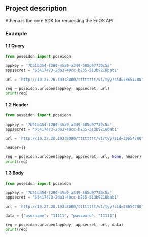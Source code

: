 ## Project description
Athena is the core SDK for requesting the EnOS API

### Example

#### 1.1 Query 
```python
from poseidon import poseidon

appkey = '7b51b354-f200-45a9-a349-585d97730c5a'
appsecret = '65417473-2da3-40cc-b235-513b9216bab1'

url = 'http://10.27.20.193:8000/tttttttt/v1/tyy?sid=28654780'

req = poseidon.urlopen(appkey, appsecret, url)
print(req)
```
#### 1.2 Header
```python
from poseidon import poseidon

appkey = '7b51b354-f200-45a9-a349-585d97730c5a'
appsecret = '65417473-2da3-40cc-b235-513b9216bab1'

url = 'http://10.27.20.193:8000/tttttttt/v1/tyy?sid=28654780'

header={}

req = poseidon.urlopen(appkey, appsecret, url, None, header)
print(req)

```

#### 1.3 Body
```python
from poseidon import poseidon

appkey = '7b51b354-f200-45a9-a349-585d97730c5a'
appsecret = '65417473-2da3-40cc-b235-513b9216bab1'

url = 'http://10.27.20.193:8000/tttttttt/v1/tyy?sid=28654780'

data = {"username": "11111", "password": "11111"}

req = poseidon.urlopen(appkey, appsecret, url, data)
print(req)

```